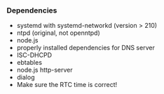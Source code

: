### Dependencies
* systemd with systemd-networkd (version > 210)
* ntpd (original, not openntpd)
* node.js
* properly installed dependencies for DNS server
* ISC-DHCPD
* ebtables
* node.js http-server
* dialog
* Make sure the RTC time is correct!
